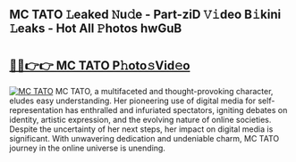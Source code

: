 ## MC TATO 𝙻eaked 𝙽u𝚍e - Part-ziD 𝚅𝚒deo B𝚒kini 𝙻eaks - Hot All 𝙿hotos hwGuB

# <h2><a href="http://ld2tq1v.urlbe.top/?page=MC+TATO">🔗🔗👉👉 MC TATO P𝚑oto𝚜Vid𝚎o</a></h2>

[![MC TATO](https://i.imgur.com/eBuTRDB.gif)](http://ld2tq1v.urlbe.top/?page=MC+TATO)
MC TATO, a multifaceted and thought-provoking character, eludes easy understanding. Her pioneering use of digital media for self-representation has enthralled and infuriated spectators, igniting debates on identity, artistic expression, and the evolving nature of online societies. Despite the uncertainty of her next steps, her impact on digital media is significant. With unwavering dedication and undeniable charm, MC TATO journey in the online universe is unending.
